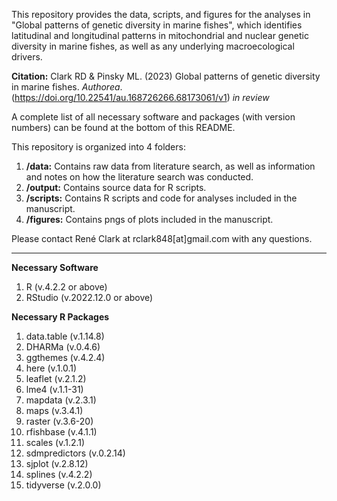 This repository provides the data, scripts, and figures for the analyses in "Global patterns of genetic diversity in marine fishes", which identifies latitudinal and longitudinal patterns in mitochondrial and nuclear genetic diversity in marine fishes, as well as any underlying macroecological drivers. 

**Citation:** Clark RD & Pinsky ML. (2023) Global patterns of genetic diversity in marine fishes. *Authorea*. (https://doi.org/10.22541/au.168726266.68173061/v1) *in review*

A complete list of all necessary software and packages (with version numbers) can be found at the bottom of this README.

This repository is organized into 4 folders: 
1. **/data:** Contains raw data from literature search, as well as information and notes on how the literature search was conducted.
2. **/output:** Contains source data for R scripts.
3. **/scripts:** Contains R scripts and code for analyses included in the manuscript.
4. **/figures:** Contains pngs of plots included in the manuscript.

Please contact René Clark at rclark848[at]gmail.com with any questions.
_______________________________________________________

**Necessary Software**
1. R (v.4.2.2 or above)
2. RStudio (v.2022.12.0 or above)

**Necessary R Packages**
1. data.table (v.1.14.8)
2. DHARMa (v.0.4.6)
3. ggthemes (v.4.2.4)
4. here (v.1.0.1)
5. leaflet (v.2.1.2)
6. lme4 (v.1.1-31)
7. mapdata (v.2.3.1)
8. maps (v.3.4.1)
9. raster (v.3.6-20)
10. rfishbase (v.4.1.1)
11. scales (v.1.2.1)
12. sdmpredictors (v.0.2.14)
13. sjplot (v.2.8.12)
14. splines (v.4.2.2)
15. tidyverse (v.2.0.0)
